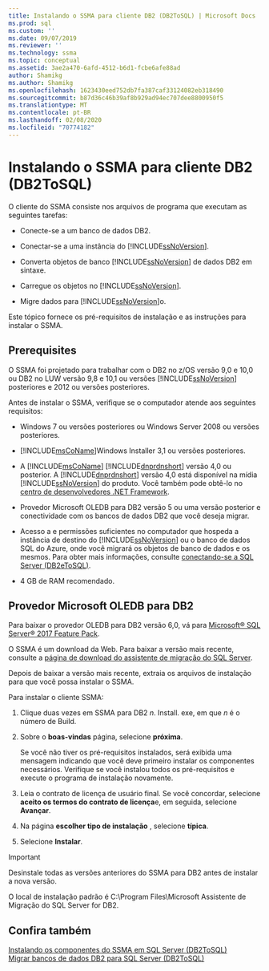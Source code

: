 ```yaml
---
title: Instalando o SSMA para cliente DB2 (DB2ToSQL) | Microsoft Docs
ms.prod: sql
ms.custom: ''
ms.date: 09/07/2019
ms.reviewer: ''
ms.technology: ssma
ms.topic: conceptual
ms.assetid: 3ae2a470-6afd-4512-b6d1-fcbe6afe88ad
author: Shamikg
ms.author: Shamikg
ms.openlocfilehash: 1623430eed752db7fa387caf33124082eb318490
ms.sourcegitcommit: b87d36c46b39af8b929ad94ec707dee8800950f5
ms.translationtype: MT
ms.contentlocale: pt-BR
ms.lasthandoff: 02/08/2020
ms.locfileid: "70774182"
---
```

# <a name="installing-ssma-for-db2-client-db2tosql"></a>Instalando o SSMA para cliente DB2 (DB2ToSQL)

O cliente do SSMA consiste nos arquivos de programa que executam as seguintes tarefas:  
  
- Conecte-se a um banco de dados DB2.  
  
- Conectar-se a uma instância do [!INCLUDE[ssNoVersion](../../includes/ssnoversion-md.md)].  
  
- Converta objetos de banco [!INCLUDE[ssNoVersion](../../includes/ssnoversion-md.md)] de dados DB2 em sintaxe.  
  
- Carregue os objetos no [!INCLUDE[ssNoVersion](../../includes/ssnoversion-md.md)].  
  
- Migre dados para [!INCLUDE[ssNoVersion](../../includes/ssnoversion-md.md)]o.  
  
Este tópico fornece os pré-requisitos de instalação e as instruções para instalar o SSMA.  
  
## <a name="prerequisites"></a>Prerequisites

O SSMA foi projetado para trabalhar com o DB2 no z/OS versão 9,0 e 10,0 ou DB2 no LUW versão 9,8 e 10,1 ou versões [!INCLUDE[ssNoVersion](../../includes/ssnoversion-md.md)] posteriores e 2012 ou versões posteriores.  
  
Antes de instalar o SSMA, verifique se o computador atende aos seguintes requisitos:  
  
- Windows 7 ou versões posteriores ou Windows Server 2008 ou versões posteriores.  
  
- [!INCLUDE[msCoName](../../includes/msconame_md.md)]Windows Installer 3,1 ou versões posteriores.  
  
- A [!INCLUDE[msCoName](../../includes/msconame_md.md)] [!INCLUDE[dnprdnshort](../../includes/dnprdnshort_md.md)] versão 4,0 ou posterior. A [!INCLUDE[dnprdnshort](../../includes/dnprdnshort_md.md)] versão 4,0 está disponível na mídia [!INCLUDE[ssNoVersion](../../includes/ssnoversion-md.md)] do produto. Você também pode obtê-lo no [centro de desenvolvedores .NET Framework](https://go.microsoft.com/fwlink/?LinkId=48882).  
  
- Provedor Microsoft OLEDB para DB2 versão 5 ou uma versão posterior e conectividade com os bancos de dados DB2 que você deseja migrar.  
  
- Acesso a e permissões suficientes no computador que hospeda a instância de destino do [!INCLUDE[ssNoVersion](../../includes/ssnoversion-md.md)] ou o banco de dados SQL do Azure, onde você migrará os objetos de banco de dados e os mesmos. Para obter mais informações, consulte [conectando-se a SQL Server &#40;DB2eToSQL&#41;](../../ssma/db2/connecting-to-sql-server-db2etosql.md).  
  
- 4 GB de RAM recomendado.  
  
## <a name="microsoft-oledb-provider-for-db2"></a>Provedor Microsoft OLEDB para DB2  

Para baixar o provedor OLEDB para DB2 versão 6,0, vá para [Microsoft® SQL Server® 2017 Feature Pack](https://www.microsoft.com/download/details.aspx?id=55992).

O SSMA é um download da Web. Para baixar a versão mais recente, consulte a [página de download do assistente de migração do SQL Server](https://aka.ms/ssmafordb2).  
  
Depois de baixar a versão mais recente, extraia os arquivos de instalação para que você possa instalar o SSMA.  
  
Para instalar o cliente SSMA:
  
1. Clique duas vezes em SSMA para DB2 *n*. Install. exe, em que *n* é o número de Build.  
  
2. Sobre o **boas-vindas** página, selecione **próxima**.  
  
   Se você não tiver os pré-requisitos instalados, será exibida uma mensagem indicando que você deve primeiro instalar os componentes necessários. Verifique se você instalou todos os pré-requisitos e execute o programa de instalação novamente.  
  
3. Leia o contrato de licença de usuário final. Se você concordar, selecione **aceito os termos do contrato de licença**e, em seguida, selecione **Avançar**.  
  
4. Na página **escolher tipo de instalação** , selecione **típica**.  
  
5. Selecione **Instalar**.  
  
> [!IMPORTANT]  
> Desinstale todas as versões anteriores do SSMA para DB2 antes de instalar a nova versão.
  
O local de instalação padrão é C:\Program Files\Microsoft Assistente de Migração do SQL Server for DB2.  
  
## <a name="see-also"></a>Confira também

[Instalando os componentes do SSMA em SQL Server &#40;DB2ToSQL&#41;](../../ssma/db2/installing-ssma-components-on-sql-server-db2tosql.md)  
[Migrar bancos de dados DB2 para SQL Server &#40;DB2ToSQL&#41;](../../ssma/db2/migrating-db2-databases-to-sql-server-db2tosql.md)  

